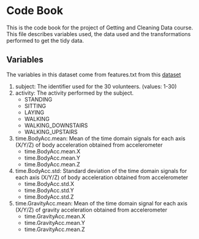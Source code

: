 # Code Book

This is the code book for the project of Getting and Cleaning Data course. This
file describes variables used, the data used and the transformations performed
to get the tidy data.

## Variables

The variables in this dataset come from features.txt from this [dataset](https://d396qusza40orc.cloudfront.net/getdata%2Fprojectfiles%2FUCI%20HAR%20Dataset.zip)

1.  subject: The identifier used for the 30 volunteers.
    (values: 1-30)
2.  activity: The activity performed by the subject.
    * STANDING
    * SITTING
    * LAYING
    * WALKING
    * WALKING_DOWNSTAIRS
    * WALKING_UPSTAIRS
3.  time.BodyAcc.mean: Mean of the time domain signals for each axis (X/Y/Z) of
                       body acceleration obtained from accelerometer
    * time.BodyAcc.mean.X
    * time.BodyAcc.mean.Y
    * time.BodyAcc.mean.Z
4.  time.BodyAcc.std: Standard deviation of the time domain signals for each
                      axis (X/Y/Z) of body acceleration obtained from accelerometer
    * time.BodyAcc.std.X
    * time.BodyAcc.std.Y
    * time.BodyAcc.std.Z
5.  time.GravityAcc.mean: Mean of the time domain signal for each axis (X/Y/Z) of
                          gravity acceleration obtained from accelerometer
    * time.GravityAcc.mean.X
    * time.GravityAcc.mean.Y
    * time.GravityAcc.mean.Z

